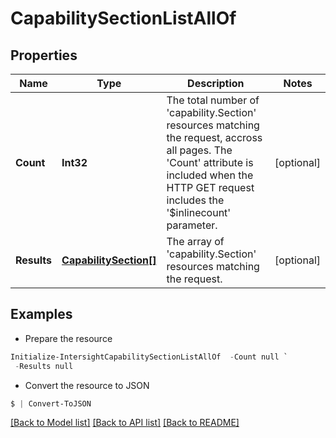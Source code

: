 # CapabilitySectionListAllOf
## Properties

Name | Type | Description | Notes
------------ | ------------- | ------------- | -------------
**Count** | **Int32** | The total number of &#39;capability.Section&#39; resources matching the request, accross all pages. The &#39;Count&#39; attribute is included when the HTTP GET request includes the &#39;$inlinecount&#39; parameter. | [optional] 
**Results** | [**CapabilitySection[]**](CapabilitySection.md) | The array of &#39;capability.Section&#39; resources matching the request. | [optional] 

## Examples

- Prepare the resource
```powershell
Initialize-IntersightCapabilitySectionListAllOf  -Count null `
 -Results null
```

- Convert the resource to JSON
```powershell
$ | Convert-ToJSON
```

[[Back to Model list]](../README.md#documentation-for-models) [[Back to API list]](../README.md#documentation-for-api-endpoints) [[Back to README]](../README.md)

